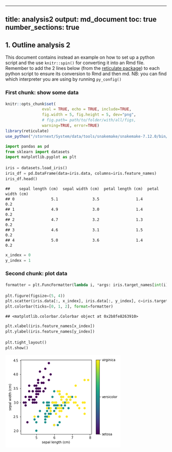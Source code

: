 
---
title: analysis2
output: md_document 
toc: true
number_sections: true
---
## 1. Outline analysis 2
This document contains instead an example on how to set up a python script and the use `knitr::spin()` for converting it into an Rmd file. <br/>
Remember to add the 2 lines below (from the [reticulate package](https://rstudio.github.io/reticulate/index.html)) to each python script to ensure its conversion to Rmd and then md.
NB: you can find which interpreter you are using by running `py_config()`
### First chunk: show some data


```r
knitr::opts_chunk$set(
                eval = TRUE, echo = TRUE, include=TRUE,
                fig.width = 5, fig.height = 5, dev="png",
                # fig.path= path/to/folder/with/all/figs,
                warning=TRUE, error=TRUE)
library(reticulate)
use_python("/stornext/System/data/tools/snakemake/snakemake-7.12.0/bin/python3")
```


```python
import pandas as pd
from sklearn import datasets
import matplotlib.pyplot as plt

iris = datasets.load_iris()
iris_df = pd.DataFrame(data=iris.data, columns=iris.feature_names)
iris_df.head()
```

```
##    sepal length (cm)  sepal width (cm)  petal length (cm)  petal width (cm)
## 0                5.1               3.5                1.4               0.2
## 1                4.9               3.0                1.4               0.2
## 2                4.7               3.2                1.3               0.2
## 3                4.6               3.1                1.5               0.2
## 4                5.0               3.6                1.4               0.2
```

```python
x_index = 0
y_index = 1
```
### Second chunk: plot data


```python
formatter = plt.FuncFormatter(lambda i, *args: iris.target_names[int(i)])

plt.figure(figsize=(5, 4))
plt.scatter(iris.data[:, x_index], iris.data[:, y_index], c=iris.target)
plt.colorbar(ticks=[0, 1, 2], format=formatter)
```

```
## <matplotlib.colorbar.Colorbar object at 0x2b8fe8263910>
```

```python
plt.xlabel(iris.feature_names[x_index])
plt.ylabel(iris.feature_names[y_index])

plt.tight_layout()
plt.show()

```

![plot of chunk chunk2](analysis2//chunk2-1.png)

